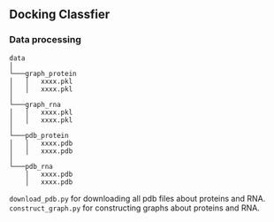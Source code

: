 ##  Docking  Classfier

### Data processing
```
data 
│
└───graph_protein
│   │   xxxx.pkl
│   │   xxxx.pkl
│   
└───graph_rna
│   │   xxxx.pkl
│   │   xxxx.pkl
│
└───pdb_protein
│   │   xxxx.pdb
│   │   xxxx.pdb
│
└───pdb_rna
    │   xxxx.pdb
    │   xxxx.pdb
```
`download_pdb.py` for downloading all pdb files about proteins and RNA.
`construct_graph.py` for constructing graphs about proteins and RNA.